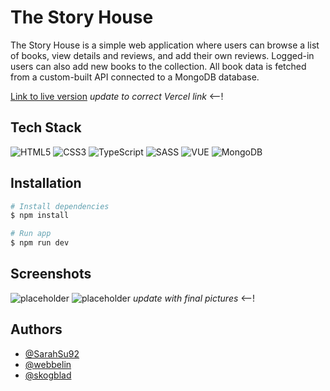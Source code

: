# The Story House

The Story House is a simple web application where users can browse a list of books, view details and reviews, and add their own reviews. Logged-in users can also add new books to the collection. All book data is fetched from a custom-built API connected to a MongoDB database.

[Link to live version](https://) *update to correct Vercel link* <--!

## Tech Stack

![HTML5](https://img.shields.io/badge/html5-%23E34F26.svg?style=for-the-badge&logo=html5&logoColor=white)
![CSS3](https://img.shields.io/badge/css3-%231572B6.svg?style=for-the-badge&logo=css3&logoColor=white)
![TypeScript](https://img.shields.io/badge/typescript-%23007ACC.svg?style=for-the-badge&logo=typescript&logoColor=white)
![SASS](https://img.shields.io/badge/SASS-hotpink.svg?style=for-the-badge&logo=SASS&logoColor=white)
![VUE](https://img.shields.io/badge/Vue%20js-35495E?style=for-the-badge&logo=vuedotjs&logoColor=4FC08D)
![MongoDB](https://img.shields.io/badge/MongoDB-%234ea94b.svg?style=for-the-badge&logo=mongodb&logoColor=white)

## Installation

```bash
# Install dependencies
$ npm install

# Run app
$ npm run dev
```

## Screenshots

![placeholder]() 
![placeholder]() *update with final pictures* <--!

## Authors

- [@SarahSu92](https://github.com/SarahSu92)
- [@webbelin](https://github.com/webbelin)
- [@skogblad](https://www.github.com/skogblad)
